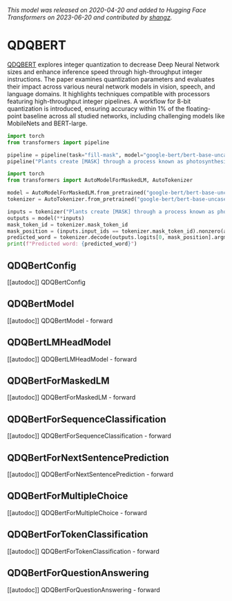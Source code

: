 <!--Copyright 2021 NVIDIA Corporation and The HuggingFace Team. All rights reserved.

Licensed under the Apache License, Version 2.0 (the "License"); you may not use this file except in compliance with
the License. You may obtain a copy of the License at

http://www.apache.org/licenses/LICENSE-2.0

Unless required by applicable law or agreed to in writing, software distributed under the License is distributed on
an "AS IS" BASIS, WITHOUT WARRANTIES OR CONDITIONS OF ANY KIND, either express or implied. See the License for the
specific language governing permissions and limitations under the License.

⚠️ Note that this file is in Markdown but contain specific syntax for our doc-builder (similar to MDX) that may not be
rendered properly in your Markdown viewer.

-->
*This model was released on 2020-04-20 and added to Hugging Face Transformers on 2023-06-20 and contributed by [shangz](https://huggingface.co/shangz).*

# QDQBERT

[QDQBERT](https://huggingface.co/papers/2004.09602) explores integer quantization to decrease Deep Neural Network sizes and enhance inference speed through high-throughput integer instructions. The paper examines quantization parameters and evaluates their impact across various neural network models in vision, speech, and language domains. It highlights techniques compatible with processors featuring high-throughput integer pipelines. A workflow for 8-bit quantization is introduced, ensuring accuracy within 1% of the floating-point baseline across all studied networks, including challenging models like MobileNets and BERT-large.

<hfoptions id="usage">
<hfoption id="Pipeline">

```py
import torch
from transformers import pipeline

pipeline = pipeline(task="fill-mask", model="google-bert/bert-base-uncased", dtype="auto")
pipeline("Plants create [MASK] through a process known as photosynthesis.")
```

</hfoption>
<hfoption id="AutoModel">

```py
import torch
from transformers import AutoModelForMaskedLM, AutoTokenizer

model = AutoModelForMaskedLM.from_pretrained("google-bert/bert-base-uncased", dtype="auto")
tokenizer = AutoTokenizer.from_pretrained("google-bert/bert-base-uncased")

inputs = tokenizer("Plants create [MASK] through a process known as photosynthesis.", return_tensors="pt")
outputs = model(**inputs)
mask_token_id = tokenizer.mask_token_id
mask_position = (inputs.input_ids == tokenizer.mask_token_id).nonzero(as_tuple=True)[1]
predicted_word = tokenizer.decode(outputs.logits[0, mask_position].argmax(dim=-1))
print(f"Predicted word: {predicted_word}")
```

</hfoption>
</hfoptions>

## QDQBertConfig

[[autodoc]] QDQBertConfig

## QDQBertModel

[[autodoc]] QDQBertModel
    - forward

## QDQBertLMHeadModel

[[autodoc]] QDQBertLMHeadModel
    - forward

## QDQBertForMaskedLM

[[autodoc]] QDQBertForMaskedLM
    - forward

## QDQBertForSequenceClassification

[[autodoc]] QDQBertForSequenceClassification
    - forward

## QDQBertForNextSentencePrediction

[[autodoc]] QDQBertForNextSentencePrediction
    - forward

## QDQBertForMultipleChoice

[[autodoc]] QDQBertForMultipleChoice
    - forward

## QDQBertForTokenClassification

[[autodoc]] QDQBertForTokenClassification
    - forward

## QDQBertForQuestionAnswering

[[autodoc]] QDQBertForQuestionAnswering
    - forward

